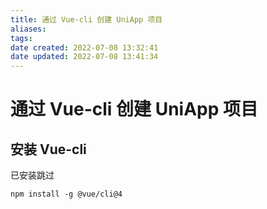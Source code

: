```yaml
---
title: 通过 Vue-cli 创建 UniApp 项目
aliases: 
tags: 
date created: 2022-07-08 13:32:41
date updated: 2022-07-08 13:41:34
---
```


# 通过 Vue-cli 创建 UniApp 项目

## 安装 Vue-cli

已安装跳过

```` shell
npm install -g @vue/cli@4
````
